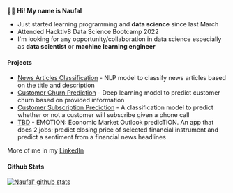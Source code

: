 

👋👋 **Hi! My name is Naufal** 
- Just started learning programming and **data science** since last March
- Attended Hacktiv8 Data Science Bootcamp 2022
- I'm looking for any opportunity/collaboration in data science especially as **data scientist** or **machine learning engineer**


#### Projects 
- [News Articles Classification](https://github.com/Nau-git/nlp_news_classification) - NLP model to classify news articles based on the title and description
- [Customer Churn Prediction](https://github.com/Nau-git/DL_churn_prediction) - Deep learning model to predict customer churn based on provided information
- [Customer Subscription Prediction](https://github.com/Nau-git/Cls_telemarketing) - A classification model to predict whether or not a customer will subscribe given a phone call
- [TBD](https://github.com/Nau-git) - EMOTION: Economic Market Outlook predicTION. An app that does 2 jobs: predict closing price of selected financial instrument and predict a sentiment from a financial news headlines 


More of me in my [LinkedIn](https://bit.ly/naufal-linkedin)


#### Github Stats 
[![Naufal' github stats](https://github-readme-stats.vercel.app/api?username=Nau-git&count_private=true&show_icons=true&theme=tokyonight)](https://github.com/anuraghazra/github-readme-stats)
